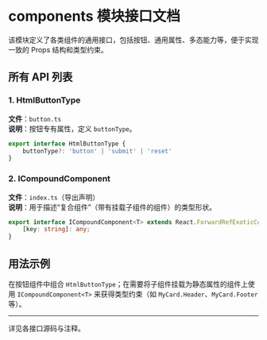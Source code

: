 # components 模块接口文档

该模块定义了各类组件的通用接口，包括按钮、通用属性、多态能力等，便于实现一致的 Props 结构和类型约束。

## 所有 API 列表

### 1. HtmlButtonType
**文件**：`button.ts`  
**说明**：按钮专有属性，定义 `buttonType`。
```ts
export interface HtmlButtonType {
    buttonType?: 'button' | 'submit' | 'reset'
}
```

### 2. ICompoundComponent<T>
**文件**：`index.ts`（导出声明）  
**说明**：用于描述“复合组件”（带有挂载子组件的组件）的类型形状。
```ts
export interface ICompoundComponent<T> extends React.ForwardRefExoticComponent<T> {
    [key: string]: any;
}
```

## 用法示例
在按钮组件中组合 `HtmlButtonType`；在需要将子组件挂载为静态属性的组件上使用 `ICompoundComponent<T>` 来获得类型约束（如 `MyCard.Header`、`MyCard.Footer` 等）。

---

详见各接口源码与注释。